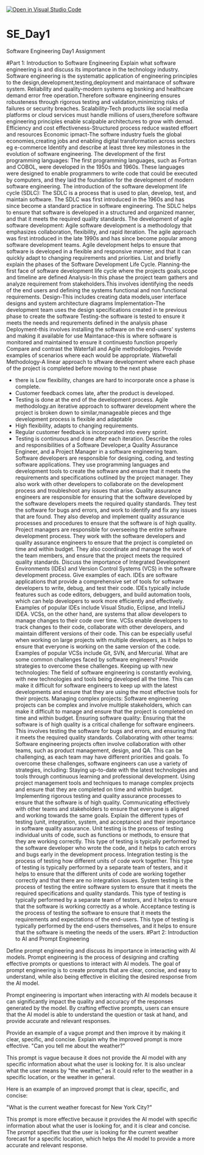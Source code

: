 [![Open in Visual Studio Code](https://classroom.github.com/assets/open-in-vscode-2e0aaae1b6195c2367325f4f02e2d04e9abb55f0b24a779b69b11b9e10269abc.svg)](https://classroom.github.com/online_ide?assignment_repo_id=18410770&assignment_repo_type=AssignmentRepo)
# SE_Day1
Software Engineering Day1 Assignment

#Part 1: Introduction to Software Engineering
Explain what software engineering is and discuss its importance in the technology industry.
Software engineering is the systematic application of engineering principles to the design,development,testing,deployment and maintanace of software system.
Reliability and quality-modern systems eg bsnking and healthcare demand error free operation.Therefore software engineering ensures robusteness through rigorous testing and validation,minimizing risks of failures or security breaches.
Scalability-Tech products like social media platforms or cloud services must handle millions of users,therefore software engineering principles enable scalpable architectures to grow with demad.
Efficiency and cost effectiveness-Structured process reduce wasted effoert and resources
Economic ipmact-The softwre industry fuels the global economies,creating jobs and enabling digital transformation across sectors eg e-commerce
Identify and describe at least three key milestones in the evolution of software engineering.
 The development of the first programming languages: The first programming languages, such as Fortran and COBOL, were developed in the 1950s and 1960s. These languages were designed to enable programmers to write code that could be executed by computers, and they laid the foundation for the development of modern software engineering.
 The introduction of the software development life cycle (SDLC): The SDLC is a process that is used to plan, develop, test, and maintain software. The SDLC was first introduced in the 1960s and has since become a standard practice in software engineering. The SDLC helps to ensure that software is developed in a structured and organized manner, and that it meets the required quality standards.
 The development of agile software development: Agile software development is a methodology that emphasizes collaboration, flexibility, and rapid iteration. The agile approach was first introduced in the late 1990s and has since become popular among software development teams. Agile development helps to ensure that software is developed in a flexible and responsive manner, and that it can quickly adapt to changing requirements and priorities.
List and briefly explain the phases of the Software Development Life Cycle.
Planning-the first face of software development life cycle where the projects goals,scope and timeline are defined
Analysis-In this phase the project team gathers and analyze requirement from stakeholders.This involves identifying the needs of the end users and defining the systems functional and non functional requirements.
Design-This includes creating data models,user interface designs and system architecture diagrams
Implementation-The development team uses the design specifications created in te previous phase to create the software
Testing-the software is tested to ensure it meets the needs and requrements defined in the analysis phase
Deployment-this involves installing the software on the end-users' systems and making it available for use 
Maintanace-this is where software is monitored and maintained to ensure it continuesto function properly
Compare and contrast the Waterfall and Agile methodologies. Provide examples of scenarios where each would be appropriate.
Watwefall Methodology-A linear approach to sftware development where each phase of the project is completed before moving to the next phase
- there is Low flexibility,
 changes are hard to incorporate once a phase is complete.
 - Customer feedback comes late, after the product is developed.
 - Testing is done at the end of the development process.
Agile methodology.an iterative approach to softwarer development where the project is broken down to similar,manageable pieces and thge development process is flexible and adaptable
- High flexibility, adapts to changing requirements. 
- Regular customer feedback is incorporated into every sprint. 
- Testing is continuous and done after each iteration.
Describe the roles and responsibilities of a Software Developer,a Quality Assurance Engineer, and a Project Manager in a software engineering team.
Software developers are responsible for designing, coding, and testing software applications. They use programming languages and development tools to create the software and ensure that it meets the requirements and specifications outlined by the project manager. They also work with other developers to collaborate on the development process and troubleshoot any issues that arise.
Quality assurance engineers are responsible for ensuring that the software developed by the software developers meets the required quality standards. They test the software for bugs and errors, and work to identify and fix any issues that are found. They also develop and implement quality assurance processes and procedures to ensure that the software is of high quality.
Project managers are responsible for overseeing the entire software development process. They work with the software developers and quality assurance engineers to ensure that the project is completed on time and within budget. They also coordinate and manage the work of the team members, and ensure that the project meets the required quality standards.
Discuss the importance of Integrated Development Environments (IDEs) and Version Control Systems (VCS) in the software development process. Give examples of each.
IDEs are software applications that provide a comprehensive set of tools for software developers to write, debug, and test their code. IDEs typically include features such as code editors, debuggers, and build automation tools, which can help developers to work more efficiently and effectively. Examples of popular IDEs include Visual Studio, Eclipse, and IntelliJ IDEA.
VCSs, on the other hand, are systems that allow developers to manage changes to their code over time. VCSs enable developers to track changes to their code, collaborate with other developers, and maintain different versions of their code. This can be especially useful when working on large projects with multiple developers, as it helps to ensure that everyone is working on the same version of the code. Examples of popular VCSs include Git, SVN, and Mercurial.
What are some common challenges faced by software engineers? Provide strategies to overcome these challenges.
 Keeping up with new technologies: The field of software engineering is constantly evolving, with new technologies and tools being developed all the time. This can make it difficult for software engineers to keep up with the latest developments and ensure that they are using the most effective tools for their projects.
 Managing complex projects: Software engineering projects can be complex and involve multiple stakeholders, which can make it difficult to manage and ensure that the project is completed on time and within budget.
 Ensuring software quality: Ensuring that the software is of high quality is a critical challenge for software engineers. This involves testing the software for bugs and errors, and ensuring that it meets the required quality standards.
 Collaborating with other teams: Software engineering projects often involve collaboration with other teams, such as product management, design, and QA. This can be challenging, as each team may have different priorities and goals.
To overcome these challenges, software engineers can use a variety of strategies, including:
 Staying up-to-date with the latest technologies and tools through continuous learning and professional development.
 Using project management tools and techniques to manage complex projects and ensure that they are completed on time and within budget.
 Implementing rigorous testing and quality assurance processes to ensure that the software is of high quality.
 Communicating effectively with other teams and stakeholders to ensure that everyone is aligned and working towards the same goals.
Explain the different types of testing (unit, integration, system, and acceptance) and their importance in software quality assurance.
Unit testing is the process of testing individual units of code, such as functions or methods, to ensure that they are working correctly. This type of testing is typically performed by the software developer who wrote the code, and it helps to catch errors and bugs early in the development process.
Integration testing is the process of testing how different units of code work together. This type of testing is typically performed by a separate team of testers, and it helps to ensure that the different units of code are working together correctly and that there are no integration issues.
System testing is the process of testing the entire software system to ensure that it meets the required specifications and quality standards. This type of testing is typically performed by a separate team of testers, and it helps to ensure that the software is working correctly as a whole.
Acceptance testing is the process of testing the software to ensure that it meets the requirements and expectations of the end-users. This type of testing is typically performed by the end-users themselves, and it helps to ensure that the software is meeting the needs of the users.
#Part 2: Introduction to AI and Prompt Engineering

Define prompt engineering and discuss its importance in interacting with AI models.
Prompt engineering is the process of designing and crafting effective prompts or questions to interact with AI models. The goal of prompt engineering is to create prompts that are clear, concise, and easy to understand, while also being effective in eliciting the desired response from the AI model.

Prompt engineering is important when interacting with AI models because it can significantly impact the quality and accuracy of the responses generated by the model. By crafting effective prompts, users can ensure that the AI model is able to understand the question or task at hand, and provide accurate and relevant responses.

Provide an example of a vague prompt and then improve it by making it clear, specific, and concise. Explain why the improved prompt is more effective.
"Can you tell me about the weather?"

This prompt is vague because it does not provide the AI model with any specific information about what the user is looking for. It is also unclear what the user means by "the weather," as it could refer to the weather in a specific location, or the weather in general.

Here is an example of an improved prompt that is clear, specific, and concise:

"What is the current weather forecast for New York City?"

This prompt is more effective because it provides the AI model with specific information about what the user is looking for, and it is clear and concise. The prompt specifies that the user is looking for the current weather forecast for a specific location, which helps the AI model to provide a more accurate and relevant response.





